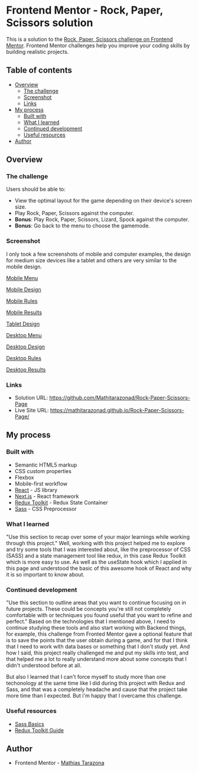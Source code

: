 # Frontend Mentor - Rock, Paper, Scissors solution

This is a solution to the [Rock, Paper, Scissors challenge on Frontend Mentor](https://www.frontendmentor.io/challenges/rock-paper-scissors-game-pTgwgvgH). Frontend Mentor challenges help you improve your coding skills by building realistic projects. 

## Table of contents

- [Overview](#overview)
  - [The challenge](#the-challenge)
  - [Screenshot](#screenshot)
  - [Links](#links)
- [My process](#my-process)
  - [Built with](#built-with)
  - [What I learned](#what-i-learned)
  - [Continued development](#continued-development)
  - [Useful resources](#useful-resources)
- [Author](#author)

## Overview

### The challenge

Users should be able to:

- View the optimal layout for the game depending on their device's screen size.
- Play Rock, Paper, Scissors against the computer.
- **Bonus**: Play Rock, Paper, Scissors, Lizard, Spock against the computer.
- **Bonus**: Go back to the menu to choose the gamemode.

### Screenshot

I only took a few screenshots of mobile and computer examples, the design for medium size devices like a tablet and others are very similar to the mobile design.

[Mobile Menu](./screenshots/mobile-menu.png)

[Mobile Design](./screenshots/mobile-design.png)

[Mobile Rules](./screenshots/mobile-rules.png)

[Mobile Results](./screenshots/mobile-results.png)

[Tablet Design](./screenshots/tablet-design.png)

[Desktop Menu](./screenshots/desktop-menu.png)

[Desktop Design](./screenshots/desktop-design.png)

[Desktop Rules](./screenshots/desktop-rules.png)

[Desktop Results](./screenshots/desktop-results.png)

### Links

- Solution URL: https://github.com/Mathitarazonad/Rock-Paper-Scissors-Page
- Live Site URL: https://mathitarazonad.github.io/Rock-Paper-Scissors-Page/

## My process

### Built with

- Semantic HTML5 markup
- CSS custom properties
- Flexbox
- Mobile-first workflow
- [React](https://reactjs.org/) - JS library
- [Next.js](https://nextjs.org/) - React framework
- [Redux Toolkit](https://redux-toolkit.js.org/) - Redux State Container
- [Sass](https://sass-lang.com/) - CSS Preprocessor

### What I learned

"Use this section to recap over some of your major learnings while working through this project."
Well, working with this project helped me to explore and try some tools that I was interested about, like the preprocessor of CSS (SASS) and a state management tool like redux, in this case Redux Toolkit which is more easy to use. As well as the useState hook which I applied in this page and understood the basic of this awesome hook of React and why it is so important to know about.

### Continued development

"Use this section to outline areas that you want to continue focusing on in future projects. These could be concepts you're still not completely comfortable with or techniques you found useful that you want to refine and perfect."
Based on the technologies that I mentioned above, I need to continue studying these tools and also start working with Backend things, for example, this challenge from Fronted Mentor gave a optional feature that is to save the points that the user obtain during a game, and for that I think that I need to work with data bases or something that I don't study yet. And how I said, this project really challenged me and put my skills into test, and that helped me a lot to really understand more about some concepts that I didn't understood before at all.

But also I learned that I can't force myself to study more than one techonology at the same time like I did during this project with Redux and Sass, and that was a completely headache and cause that the project take more time than I expected. But i'm happy that I overcame this challenge.

### Useful resources

- [Sass Basics](https://sass-lang.com/guide)
- [Redux Toolkit Guide](https://redux-toolkit.js.org/tutorials/quick-start)

## Author

- Frontend Mentor - [Mathias Tarazona](https://www.frontendmentor.io/profile/Mathitarazonad)

